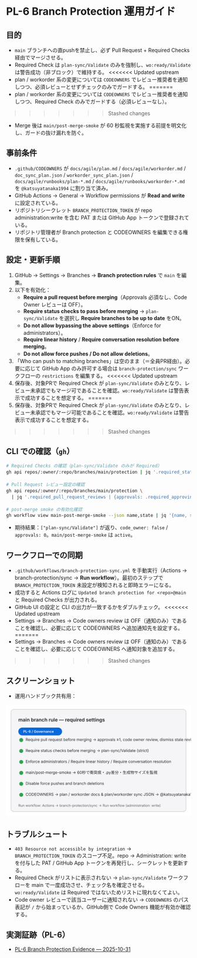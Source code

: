 # PL-6 Branch Protection 運用ガイド

## 目的
- `main` ブランチへの直pushを禁止し、必ず Pull Request + Required Checks 経由でマージさせる。
- Required Check は `plan-sync/Validate` のみを強制し、`wo:ready/Validate` は警告成功（非ブロック）で維持する。
<<<<<<< Updated upstream
- plan / workorder 系の変更については `CODEOWNERS` でレビュー推奨者を通知しつつ、必須レビューとせずチェックのみでガードする。
=======
- plan / workorder 系の変更については `CODEOWNERS` でレビュー推奨者を通知しつつ、Required Check のみでガードする（必須レビューなし）。
>>>>>>> Stashed changes
- Merge 後は `main/post-merge-smoke` が 60 秒監視を実施する前提を明文化し、ガードの抜け漏れを防ぐ。

## 事前条件
- `.github/CODEOWNERS` が `docs/agile/plan.md` / `docs/agile/workorder.md` / `doc_sync_plan.json` / `workorder_sync_plan.json` / `docs/agile/runbooks/plan-*.md` / `docs/agile/runbooks/workorder-*.md` を `@katsuyatanaka1994` に割り当て済み。
- GitHub Actions → General → Workflow permissions が **Read and write** に設定されている。
- リポジトリシークレット `BRANCH_PROTECTION_TOKEN` が repo administration:write を含む PAT または GitHub App トークンで登録されている。
- リポジトリ管理者が Branch protection と CODEOWNERS を編集できる権限を保有している。

## 設定・更新手順
1. GitHub → Settings → Branches → **Branch protection rules** で `main` を編集。
2. 以下を有効化：
   - **Require a pull request before merging**（Approvals 必須なし、Code Owner レビューは OFF）。
   - **Require status checks to pass before merging** → `plan-sync/Validate` を選択し **Require branches to be up to date** をON。
   - **Do not allow bypassing the above settings**（Enforce for administrators）。
   - **Require linear history** / **Require conversation resolution before merging**。
   - **Do not allow force pushes / Do not allow deletions**。
3. 「Who can push to matching branches」は空のまま（＝全員PR経由）。必要に応じて GitHub App のみ許可する場合は `branch-protection/sync` ワークフローの `restrictions` を編集する。
<<<<<<< Updated upstream
4. 保存後、対象PRで Required Check が `plan-sync/Validate` のみとなり、レビュー未承認でもマージ可であることを確認。`wo:ready/Validate` は警告表示で成功することを想定する。
=======
4. 保存後、対象PRで Required Check が `plan-sync/Validate` のみとなり、レビュー未承認でもマージ可能であることを確認。`wo:ready/Validate` は警告表示で成功することを想定する。
>>>>>>> Stashed changes

## CLI での確認（`gh`）
```bash
# Required Checks の確認（plan-sync/Validate のみが Required）
gh api repos/:owner/:repo/branches/main/protection | jq '.required_status_checks.contexts'

# Pull Request レビュー設定の確認
gh api repos/:owner/:repo/branches/main/protection \
  | jq '.required_pull_request_reviews | {approvals: .required_approving_review_count, code_owner: .require_code_owner_reviews}'

# post-merge smoke の有効化確認
gh workflow view main-post-merge-smoke --json name,state | jq '{name, state}'
```
- 期待結果：`["plan-sync/Validate"]` が返り、`code_owner: false` / `approvals: 0`。`main/post-merge-smoke` は `active`。

## ワークフローでの同期
- `.github/workflows/branch-protection-sync.yml` を手動実行（Actions → branch-protection/sync → **Run workflow**）。最初のステップで `BRANCH_PROTECTION_TOKEN` 未設定が検知されると即時エラーになる。
- 成功すると Actions ログに `Updated branch protection for <repo>@main` と Required Checks が出力される。
- GitHub UI の設定と CLI の出力が一致するかをダブルチェック。
<<<<<<< Updated upstream
- Settings → Branches → Code owners review は OFF（通知のみ）であることを確認し、必要に応じて CODEOWNERS へ追加通知先を設定する。
=======
- Settings → Branches → Code owners review は OFF（通知のみ）であることを確認し、必要に応じて CODEOWNERS へ通知対象を追加する。
>>>>>>> Stashed changes

## スクリーンショット
- 運用ハンドブック共有用：

![Branch protection checklist](../../assets/plan-branch-protection.svg)

## トラブルシュート
- `403 Resource not accessible by integration` → `BRANCH_PROTECTION_TOKEN` のスコープ不足。repo → Administration: write を付与した PAT / GitHub App トークンを再発行し、シークレットを更新する。
- Required Check がリストに表示されない → `plan-sync/Validate` ワークフローを main で一度成功させ、チェック名を確定させる。`wo:ready/Validate` は Required ではないためリストに現れなくてよい。
- Code owner レビューで該当ユーザーに通知されない → `CODEOWNERS` のパス表記が `/` から始まっているか、GitHub側で Code Owners 機能が有効か確認する。

## 実測証跡（PL-6）
- [PL-6 Branch Protection Evidence — 2025-10-31](evidence/PL-6-branch-protection-20251031.md)
